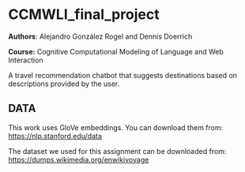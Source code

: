 # CCMWLI_final_project

**Authors**: Alejandro González Rogel and Dennis Doerrich

**Course:** Cognitive Computational Modeling of Language and Web Interaction

A travel recommendation chatbot that suggests destinations based on descriptions provided by the user.

## DATA

This work uses GloVe embeddings. You can download them from: https://nlp.stanford.edu/data

The dataset we used for this assignment can be downloaded from: https://dumps.wikimedia.org/enwikivoyage
